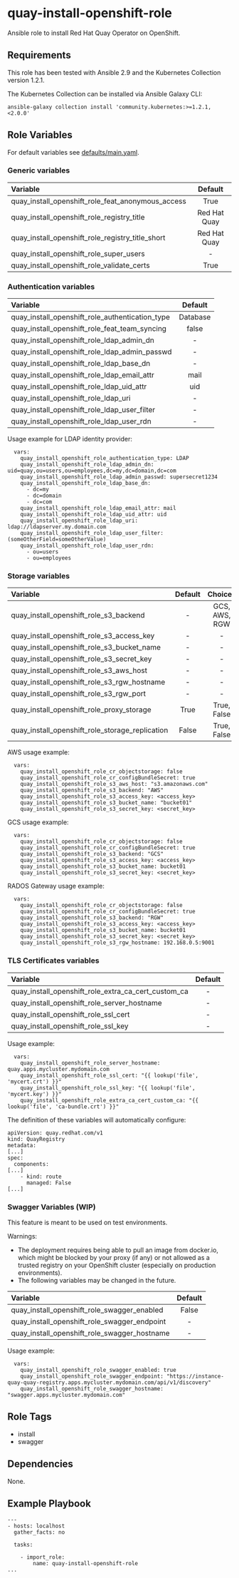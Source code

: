 # quay-install-openshift-role

Ansible role to install Red Hat Quay Operator on OpenShift.

## Requirements
This role has been tested with Ansible 2.9 and the Kubernetes Collection version 1.2.1.

The Kubernetes Collection can be installed via Ansible Galaxy CLI:
```
ansible-galaxy collection install 'community.kubernetes:>=1.2.1,<2.0.0'
```

## Role Variables
For default variables see [defaults/main.yaml](defaults/main.yaml).

### Generic variables
| Variable                                          | Default      |
| :------------------------------------------------ | :----------: |
| quay_install_openshift_role_feat_anonymous_access | True         |
| quay_install_openshift_role_registry_title        | Red Hat Quay |
| quay_install_openshift_role_registry_title_short  | Red Hat Quay |
| quay_install_openshift_role_super_users           | -            |
| quay_install_openshift_role_validate_certs        | True         |

### Authentication variables
| Variable                                        | Default  |
| :---------------------------------------------- | :------: |
| quay_install_openshift_role_authentication_type | Database |
| quay_install_openshift_role_feat_team_syncing   | false    |
| quay_install_openshift_role_ldap_admin_dn       | -        |
| quay_install_openshift_role_ldap_admin_passwd   | -        |
| quay_install_openshift_role_ldap_base_dn        | -        |
| quay_install_openshift_role_ldap_email_attr     | mail     |
| quay_install_openshift_role_ldap_uid_attr       | uid      |
| quay_install_openshift_role_ldap_uri            | -        |
| quay_install_openshift_role_ldap_user_filter    | -        |
| quay_install_openshift_role_ldap_user_rdn       | -        |

Usage example for LDAP identity provider:
```
  vars:
    quay_install_openshift_role_authentication_type: LDAP
    quay_install_openshift_role_ldap_admin_dn: uid=quay,ou=users,ou=employees,dc=my,dc=domain,dc=com
    quay_install_openshift_role_ldap_admin_passwd: supersecret1234
    quay_install_openshift_role_ldap_base_dn:
      - dc=my
      - dc=domain
      - dc=com
    quay_install_openshift_role_ldap_email_attr: mail
    quay_install_openshift_role_ldap_uid_attr: uid
    quay_install_openshift_role_ldap_uri: ldap://ldapserver.my.domain.com
    quay_install_openshift_role_ldap_user_filter: (someOtherField=someOtherValue)
    quay_install_openshift_role_ldap_user_rdn:
      - ou=users
      - ou=employees
```

### Storage variables
| Variable                                        | Default | Choices       |
| :---------------------------------------------- | :-----: | :-----------: |
| quay_install_openshift_role_s3_backend          | -       | GCS, AWS, RGW |
| quay_install_openshift_role_s3_access_key       | -       | -             |
| quay_install_openshift_role_s3_bucket_name      | -       | -             |
| quay_install_openshift_role_s3_secret_key       | -       | -             |
| quay_install_openshift_role_s3_aws_host         | -       | -             |
| quay_install_openshift_role_s3_rgw_hostname     | -       | -             |
| quay_install_openshift_role_s3_rgw_port         | -       | -             |
| quay_install_openshift_role_proxy_storage       | True    | True, False   |
| quay_install_openshift_role_storage_replication | False   | True, False   |

AWS usage example:
```
  vars:
    quay_install_openshift_role_cr_objectstorage: false
    quay_install_openshift_role_cr_configBundleSecret: true
    quay_install_openshift_role_s3_aws_host: "s3.amazonaws.com"
    quay_install_openshift_role_s3_backend: "AWS"
    quay_install_openshift_role_s3_access_key: <access_key>
    quay_install_openshift_role_s3_bucket_name: "bucket01"
    quay_install_openshift_role_s3_secret_key: <secret_key>
```

GCS usage example:
```
  vars:
    quay_install_openshift_role_cr_objectstorage: false
    quay_install_openshift_role_cr_configBundleSecret: true
    quay_install_openshift_role_s3_backend: "GCS"
    quay_install_openshift_role_s3_access_key: <access_key>
    quay_install_openshift_role_s3_bucket_name: bucket01
    quay_install_openshift_role_s3_secret_key: <secret_key>
```

RADOS Gateway usage example:
```
  vars:
    quay_install_openshift_role_cr_objectstorage: false
    quay_install_openshift_role_cr_configBundleSecret: true
    quay_install_openshift_role_s3_backend: "RGW"
    quay_install_openshift_role_s3_access_key: <access_key>
    quay_install_openshift_role_s3_bucket_name: bucket01
    quay_install_openshift_role_s3_secret_key: <secret_key>
    quay_install_openshift_role_s3_rgw_hostname: 192.168.0.5:9001
```

### TLS Certificates variables
| Variable                                            | Default  |
| :-------------------------------------------------- | :------: |
| quay_install_openshift_role_extra_ca_cert_custom_ca | -        |
| quay_install_openshift_role_server_hostname         | -        |
| quay_install_openshift_role_ssl_cert                | -        |
| quay_install_openshift_role_ssl_key                 | -        |

Usage example:
```
  vars:
    quay_install_openshift_role_server_hostname: quay.apps.mycluster.mydomain.com
    quay_install_openshift_role_ssl_cert: "{{ lookup('file', 'mycert.crt') }}"
    quay_install_openshift_role_ssl_key: "{{ lookup('file', 'mycert.key') }}"
    quay_install_openshift_role_extra_ca_cert_custom_ca: "{{ lookup('file', 'ca-bundle.crt') }}"
```

The definition of these variables will automatically configure:
```
apiVersion: quay.redhat.com/v1
kind: QuayRegistry
metadata:
[...]
spec:
  components:
[...]
    - kind: route
      managed: False
[...]
```

### Swagger Variables (WIP)
This feature is meant to be used on test environments.

Warnings:
  - The deployment requires being able to pull an image from docker.io,
    which might be blocked by your proxy (if any) or not allowed as a trusted
    registry on your OpenShift cluster (especially on production environments).
  - The following variables may be changed in the future.

| Variable                                     | Default |
| :------------------------------------------- | :-----: |
| quay_install_openshift_role_swagger_enabled  | False   |
| quay_install_openshift_role_swagger_endpoint | -       |
| quay_install_openshift_role_swagger_hostname | -       |

Usage example:
```
  vars:
    quay_install_openshift_role_swagger_enabled: true
    quay_install_openshift_role_swagger_endpoint: "https://instance-quay-quay-registry.apps.mycluster.mydomain.com/api/v1/discovery"
    quay_install_openshift_role_swagger_hostname: "swagger.apps.mycluster.mydomain.com"

```

## Role Tags
- install
- swagger

## Dependencies
None.

## Example Playbook
```
---
- hosts: localhost
  gather_facts: no

  tasks:

    - import_role:
        name: quay-install-openshift-role
...
```
